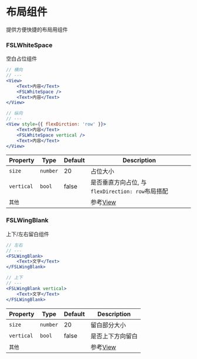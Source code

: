 # 布局组件

提供方便快捷的布局用组件

### FSLWhiteSpace

空白占位组件

```jsx
// 横向
// ---
<View>
    <Text>内容</Text>
    <FSLWhiteSpace />
    <Text>内容</Text>
</View>

// 纵向
// ---
<View style={{ flexDirction: 'row' }}>
    <Text>内容</Text>
    <FSLWhiteSpace vertical />
    <Text>内容</Text>
</View>
```

| Property   | Type     | Default | Description                                        |
| ---------- | -------- | ------- | -------------------------------------------------- |
| `size`     | `number` | 20      | 占位大小                                           |
| `vertical` | `bool`   | false   | 是否垂直方向占位, 与`flexDirection: row`布局搭配   |
| `其他`     |          |         | 参考[View](https://reactnative.cn/docs/0.56/view/) |

### FSLWingBlank

上下/左右留白组件

```jsx
// 左右
// ---
<FSLWingBlank>
    <Text>文字</Text>
</FSLWingBlank>

// 上下
// ---
<FSLWingBlank vertical>
    <Text>文字</Text>
</FSLWingBlank>
```

| Property   | Type     | Default | Description                                        |
| ---------- | -------- | ------- | -------------------------------------------------- |
| `size`     | `number` | 20      | 留白部分大小                                       |
| `vertical` | `bool`   | false   | 是否上下方向留白                                   |
| `其他`     |          |         | 参考[View](https://reactnative.cn/docs/0.56/view/) |
